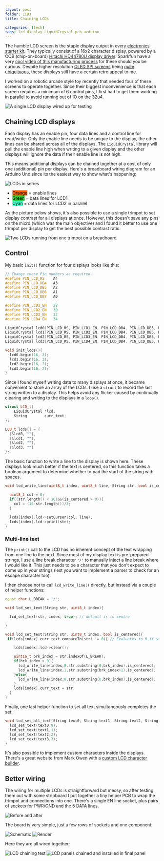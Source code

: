 ```yaml
---
layout: post
folder: LCDs
title: Chaining LCDs

categories: [tech]
tags: lcd display LiquidCrystal pcb arduino
---
```


The humble LCD screen is the staple display output in every [electronics starter kit](https://banggood.com/Geekcreit-UNO-R3-Basic-Starter-Learning-Kit-No-Battery-Version-For-Arduino-p-1133595.html). They typically consist of a 16x2 character display, powered by a COB (chip-on-board) [Hitachi HD44780U display driver](https://cdn-shop.adafruit.com/datasheets/HD44780.pdf). Sparkfun have a very [cool video of this manufacturing process](https://learn.sparkfun.com/tutorials/how-chip-on-boards-are-made) for these should you be curious. Despite higher resolution [OLED SPI screens](https://www.adafruit.com/product/938) being [quite ubiquituous](https://www.banggood.com/Geekcreit-7Pin-0_96-Inch-OLED-Display-Transparent-Shell-Acrylic-Case-12864-SSD1306-SPI-IIC-Serial-LCD-Screen-Module-p-1480705.html), these displays still have a certain retro appeal to me.

<!-- more -->

I worked on a robotic arcade style toy recently that needed four of these screens to operate together. Since their biggest inconvenience is that each screen requires a minimum of 6 control pins, I first had to get them working in parallel to avoid running out of IO on the 32u4.

![A single LCD display wired up for testing](/images/posts/LCDs/wired-to-pc.jpg)

## Chaining LCD displays ##

Each display has an enable pin, four data lines and a control line for read/write. Only the enable line needs to be unique to the display, the other lines can be shared across all of the displays. The `LiquidCrystal` library will pull the enable line high when writing to a given display and the other displays will ignore the data if their enable line is not high.

This means additional displays can be chained together at a cost of only one (additional) pin per display. Here's a breadboard wiring diagram for an Arduino Uno since its the easiest way to show what's happening: 

![LCDs in series](/images/posts/LCDs/lcd-dual-wiring.png)

 + <mark style="background-color:#F16000">Orange</mark> = enable lines
 + <mark style="background-color:#2ACF37">Green</mark> = data lines for LCD1
 + <mark style="background-color:#35FFC4">Cyan</mark> = data lines for LCD2 in parallel

As the picture below shows, it's also possible to use a single trimpot to set display contrast for all displays at once. However, this doesn't save any pins on the micro (which was the main objective) and I found it better to use one trimpot per display to get the best possible contrast ratio. 

![Two LCDs running from one trimpot on a breadboard](/images/posts/LCDs/multi-lcd-breadboard.jpg)

## Control ##

My basic `init()` function for four displays looks like this:

```c++
// Change these Pin numbers as required.
#define PIN_LCD_RS    A4
#define PIN_LCD_DB4   A3
#define PIN_LCD_DB5   A2
#define PIN_LCD_DB6   A1
#define PIN_LCD_DB7   A0

#define PIN_LCD1_EN   28
#define PIN_LCD2_EN   30
#define PIN_LCD3_EN   32
#define PIN_LCD4_EN   34

LiquidCrystal lcd0(PIN_LCD_RS, PIN_LCD1_EN, PIN_LCD_DB4, PIN_LCD_DB5, PIN_LCD_DB6, PIN_LCD_DB7);
LiquidCrystal lcd1(PIN_LCD_RS, PIN_LCD2_EN, PIN_LCD_DB4, PIN_LCD_DB5, PIN_LCD_DB6, PIN_LCD_DB7);
LiquidCrystal lcd2(PIN_LCD_RS, PIN_LCD3_EN, PIN_LCD_DB4, PIN_LCD_DB5, PIN_LCD_DB6, PIN_LCD_DB7);
LiquidCrystal lcd3(PIN_LCD_RS, PIN_LCD4_EN, PIN_LCD_DB4, PIN_LCD_DB5, PIN_LCD_DB6, PIN_LCD_DB7);

void init_lcds(){
  lcd0.begin(16, 2);
  lcd1.begin(16, 2);
  lcd2.begin(16, 2);
  lcd3.begin(16, 2);
}
```

Since I found myself writing data to many displays at once, it became convenient to store an array of the LCDs. I use a `struct` to record the last string written to a display. This helps avoid any flicker caused by continually clearing and writing to the displays in a `loop()`.

```c++
struct LCD_t{
    LiquidCrystal *lcd;
    String        curr_text;
};

LCD_t lcds[] = {
  {&lcd0, ""},
  {&lcd1, ""},
  {&lcd2, ""},
  {&lcd3, ""}
}; 
```

The basic function to write a line to the display is shown here. These displays look much better if the text is centered, so this function takes a boolean argument to determine whether to pad the start of the string with spaces.

```c++
void lcd_write_line(uint8_t index, uint8_t line, String str, bool is_centered){

  uint8_t col = 0;
  if((str.length() < 16)&&(is_centered > 0)){
    col = (16-str.length())/2;
  }
  
  lcds[index].lcd->setCursor(col, line);
  lcds[index].lcd->print(str);
}
```

### Multi-line text ###

The `print()` call to the LCD has no inherent concept of the text wrapping from one line to the next. Since most of my display text is pre-prepared strings, I use a line break character `'/'` to manually inject a line break where I would like it. This just needs to be a character that you don't expect to come up in your strings (lest you want to implement a parser to check for an escape character too).

I then choose not to call `lcd_write_line()` directly, but instead via a couple of helper functions:

```c++
const char L_BREAK = '/';

void lcd_set_text(String str, uint8_t index){

  lcd_set_text(str, index, true); // default is to centre

}

void lcd_set_text(String str, uint8_t index, bool is_centered){
 if(lcds[index].curr_text.compareTo(str) != 0){ // Evaluates to 0 if strings are equal

    lcds[index].lcd->clear();

    uint16_t brk_index = str.indexOf(L_BREAK);
    if(brk_index > 0){
      lcd_write_line(index,0,str.substring(0,brk_index),is_centered);
      lcd_write_line(index,1,str.substring(brk_index+1),is_centered);
    }else{
      lcd_write_line(index,0,str.substring(0,brk_index),is_centered);
    }
    lcds[index].curr_text = str;
  }
}
```

Finally, one last helper function to set all text simultaneously completes the set:

```c++
void lcd_set_all_text(String text0, String text1, String text2, String text3){
  lcd_set_text(text0,0);
  lcd_set_text(text1,1);
  lcd_set_text(text2,2);
  lcd_set_text(text3,3);
}
```

It's also possible to implement custom characters inside the displays. There's a great website from Mark Owen with a [custom LCD character builder](https://www.quinapalus.com/hd44780udg.html).

## Better wiring ##

The wiring for multiple LCDs is straightforward but messy, so after testing them out with some stripboard I put together a tiny helper PCB to wrap the trimpot and connections into one. There's a single EN line socket, plus pairs of sockets for PWR/GND and the 5 DATA lines.

![Before and after](/images/posts/LCDs/before-after-comparison.jpg)

The board is very simple, just a few rows of sockets and one component: 

![Schematic](/images/posts/LCDs/schematic.png)
![Render](/images/posts/LCDs/render.png)

Here they are all wired together:

![LCD chaining test](/images/posts/LCDs/chained.jpg)
![LCD panels chained and installed in final panel](/images/posts/LCDs/chained-backs.jpg)
